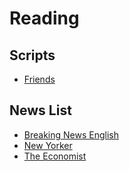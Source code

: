 # Reading

## Scripts

- [Friends](https://fangj.github.io/friends/)

## News List

- [Breaking News English](https://breakingnewsenglish.com/)
- [New Yorker](https://www.newyorker.com/)
- [The Economist](https://www.economist.com/)

